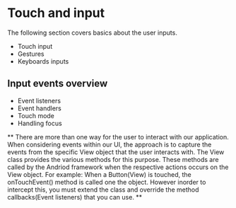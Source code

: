 # Touch and input
The following section covers basics about the user inputs.

- Touch input
- Gestures
- Keyboards inputs

## Input events overview

- Event listeners
- Event handlers
- Touch mode
- Handling focus
    
** There are more than one way for the user to interact with our application. When considering events within our UI, the approach is to capture the events from the specific View object that the user interacts with. The View class provides the various methods for this purpose. These methods are called by the Andriod framework when the respective actions occurs on the View object. For example: When a Button(View) is touched, the onTouchEvent() method is called one the object. However inorder to intercept this, you must extend the class and override the method callbacks(Event listeners) that you can use. **
  


